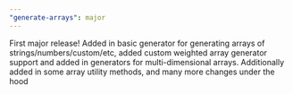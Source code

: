 ```yaml
---
"generate-arrays": major
---
```


First major release! Added in basic generator for generating arrays of strings/numbers/custom/etc, added custom weighted array generator support and added in generators for multi-dimensional arrays. Additionally added in some array utility methods, and many more changes under the hood
